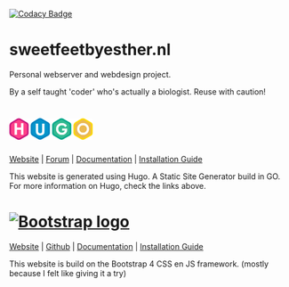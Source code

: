 [![Codacy Badge](https://api.codacy.com/project/badge/Grade/d948453a784e4a858985133051a714c0)](https://www.codacy.com/app/joeyjoel95/sweetfeetbyesther.nl?utm_source=github.com&amp;utm_medium=referral&amp;utm_content=BioGeekJoey/sweetfeetbyesther.nl&amp;utm_campaign=Badge_Grade) 

# sweetfeetbyesther.nl  

Personal webserver and webdesign project.

By a self taught 'coder' who's actually a biologist. Reuse with caution!

# <a href="https://gohugo.io/"><img src="https://raw.githubusercontent.com/gohugoio/gohugoioTheme/master/static/images/hugo-logo-wide.svg?sanitize=true" alt="Hugo" width="150"></a>
[Website](https://gohugo.io) |
[Forum](https://discourse.gohugo.io) |
[Documentation](https://gohugo.io/getting-started/) |
[Installation Guide](https://gohugo.io/getting-started/installing/) 

This website is generated using Hugo. A Static Site Generator build in GO. For more information on Hugo, check the links above.

# <a href="https://getbootstrap.com/"><img src="https://getbootstrap.com/docs/4.3/assets/brand/bootstrap-solid.svg" alt="Bootstrap logo" width="40" height="40"></a>
[Website](https://getbootstrap.com) |
[Github](https://github.com/twbs/bootstrap) |
[Documentation](https://getbootstrap.com/docs/4.3/getting-started/introduction/) |
[Installation Guide](https://getbootstrap.com/docs/4.3/getting-started/download/) 

This website is build on the Bootstrap 4 CSS en JS framework. (mostly because I felt like giving it a try)
